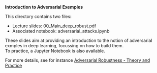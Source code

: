 **Introduction to Adversarial Exemples**

This directory contains two files: 
 - Lecture slides: 00_Main_deep_robust.pdf
 - Associated notebook: adversarial_attacks.ipynb

These slides aim at providing an introduction to the notion of adversarial exmples in deep learning, focussing on how to build them.  
To practice, a Jupyter Notebook is also available.

For more details, see for instance [Adversarial Robustness - Theory and Practice](https://adversarial-ml-tutorial.org/)
